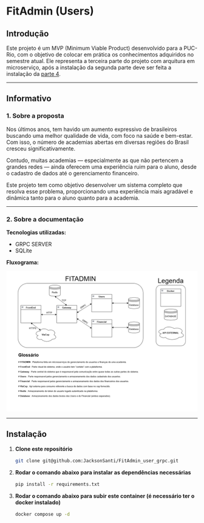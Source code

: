 # FitAdmin (Users)

## Introdução

Este projeto é um MVP (Minimum Viable Product) desenvolvido para a PUC-Rio, com o objetivo de colocar em prática os conhecimentos adquiridos no semestre atual. 
Ele representa a terceira parte do projeto com arquitura em microserviço, após a instalação da segunda parte deve ser feita a instalação da [parte 4](https://github.com/JacksonSanti/FitAdmin_financial_grpc).

---

## Informativo

### 1. **Sobre a proposta**
Nos últimos anos, tem havido um aumento expressivo de brasileiros buscando uma melhor qualidade de vida, com foco na saúde e bem-estar. Com isso, o número de academias abertas em diversas regiões do Brasil cresceu significativamente.

Contudo, muitas academias — especialmente as que não pertencem a grandes redes — ainda oferecem uma experiência ruim para o aluno, desde o cadastro de dados até o gerenciamento financeiro.

Este projeto tem como objetivo desenvolver um sistema completo que resolva esse problema, proporcionando uma experiência mais agradável e dinâmica tanto para o aluno quanto para a academia.

---

### 2. **Sobre a documentação**

**Tecnologias utilizadas:** 
- GRPC SERVER
- SQLite

**Fluxograma:**

![FitAdmin Fluxograma](./docs/FitAdmin_Fluxograma.png)


---

## Instalação

1. **Clone este repositório**
   ```bash
   git clone git@github.com:JacksonSanti/FitAdmin_user_grpc.git
2. **Rodar o comando abaixo para instalar as dependências necessárias**
   ```bash
   pip install -r requirements.txt
3. **Rodar o comando abaixo para subir este container (é necessário ter o docker instalado)**
   ```bash
   docker compose up -d
